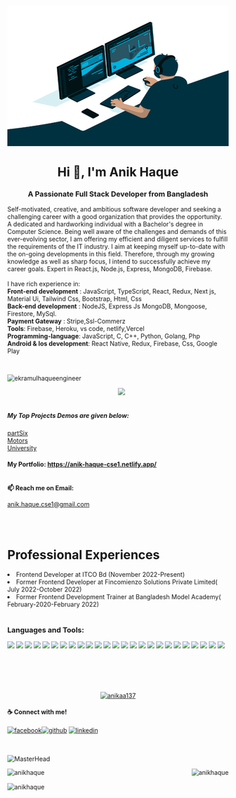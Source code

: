 <p align="center" ><img alt="computer coding a men" src="https://raw.githubusercontent.com/ajmain-nishu/ajmain-nishu/main/assets/code.gif" width="1000" height="320" /></p>
<h1 align="center">Hi 👋, I'm Anik Haque</h1>
<h3 align="center">A Passionate Full Stack Developer from Bangladesh</h3>


<p>Self-motivated, creative, and ambitious software developer and seeking a challenging career with a good organization that provides the opportunity.
<br>
A dedicated and hardworking individual with a Bachelor's degree in Computer Science. Being well aware of the challenges and demands of this ever-evolving sector, I am offering my efficient and diligent services to fulfill the requirements of the IT industry. I aim at keeping myself up-to-date with the on-going developments in this field. Therefore, through my growing knowledge as well as sharp focus, I intend to successfully achieve my career goals. Expert in React.js, Node.js, Express, MongoDB, Firebase.
<br>
  <br>
I have rich experience in:
  <br>
  <b>Front-end development</b> : JavaScript, TypeScript, React, Redux, Next js, Material Ui, Tailwind Css, Bootstrap, Html, Css
  <br>
  <b>Back-end development</b> : NodeJS, Express Js MongoDB, Mongoose, Firestore, MySql.
  <br>
  <b>Payment Gateway</b> : Stripe,Ssl-Commerz
  <br>
  <b>Tools</b>: Firebase, Heroku, vs code, netlify,Vercel
   <br>
  <b>Programming-language</b>: JavaScript, C, C++, Python, Golang, Php
   <br>
  <b>Android & Ios development</b>: React Native, Redux, Firebase, Css, Google Play</p>
 <br>
<p align="left"> <img src="https://komarev.com/ghpvc/?username=ekramulhaqueengineer&label=Profile%20views&color=0e75b6&style=flat" alt="ekramulhaqueengineer" /> </p>
<img width="50%" align="right" src="https://user-images.githubusercontent.com/37551474/113611467-3a567d80-9657-11eb-862b-b07b4f105c6f.gif"/>
<br><br>
<h5>My Top Projects Demos are given below:</h5>
<a href="https://partsix-9d55b.web.app/">partSix</a>
<br>
<a href="https://motors-69a7d.web.app/">Motors</a>
<br>
<a href="https://university-4b81c.web.app/">University</a>
  
<h4>My Portfolio:
<a href="https://anik-haque-cse1.netlify.app/">https://anik-haque-cse1.netlify.app/</a>
</h4>

<br>
<b>📫 Reach me on Email:</b>

anik.haque.cse1@gmail.com
<br><br>
<br>
<br>

<h1>Professional Experiences</h1>
<li>Frontend Developer at ITCO Bd (November 2022-Present)</li>
<li>Former Frontend Developer at Fincomienzo Solutions Private Limited( July 2022-October 2022)
  <li>Former Frontend Development Trainer at Bangladesh Model Academy( February-2020-February 2022)
    <br>
    <br>
<h3 align="left">Languages and Tools:</h3>
<p align="left"> <img width="5%" src="https://cdn.pixabay.com/photo/2017/08/05/11/16/logo-2582748_1280.png">
<img width="5%" src="https://i.ibb.co/z7GBKkF/logo-2582747-1280.webp">
<img width="5%" src="https://brandlogos.net/wp-content/uploads/2021/09/bootstrap-logo.png">
<img width="5%" src="https://upload.wikimedia.org/wikipedia/commons/thumb/d/d5/Tailwind_CSS_Logo.svg/2048px-Tailwind_CSS_Logo.svg.png">
<img width="5%" src="https://mui.com/static/logo.png">
<img width="5%" src="https://cdn.worldvectorlogo.com/logos/javascript-1.svg">
<img width="5%" src="https://upload.wikimedia.org/wikipedia/commons/thumb/a/a7/React-icon.svg/2300px-React-icon.svg.png">
<img width="5%" src="https://upload.wikimedia.org/wikipedia/commons/thumb/4/4c/Typescript_logo_2020.svg/512px-Typescript_logo_2020.svg.png">
<img width="5%" src="https://cdn.worldvectorlogo.com/logos/redux.svg">
<img width="5%" src="https://res.cloudinary.com/startup-grind/image/upload/c_fill,dpr_2.0,f_auto,g_center,h_1080,q_100,w_1080/v1/gcs/platform-data-dsc/events/nextjs-boilerplate-logo.png">
<img width="5%" src="https://firebase.google.com/static/downloads/brand-guidelines/PNG/logo-vertical.png">
<img width="10%" src="https://icts.io/wp-content/uploads/2020/04/react-native.png">
<img width="5%" src="https://www.pngitem.com/pimgs/m/288-2880547_node-node-js-hd-png-download.png">
<img width="5%" src="https://i.ibb.co/GMfGqb4/download.png">
<img width="5%" src="https://cdn.icon-icons.com/icons2/2415/PNG/512/mongodb_original_wordmark_logo_icon_146425.png">
<img width="5%" src="https://ih1.redbubble.net/image.2411515339.4702/st,small,507x507-pad,600x600,f8f8f8.jpg">
<img width="5%" src="https://upload.wikimedia.org/wikipedia/commons/1/19/C_Logo.png">
<img width="5%" src="https://upload.wikimedia.org/wikipedia/commons/thumb/1/18/ISO_C%2B%2B_Logo.svg/1822px-ISO_C%2B%2B_Logo.svg.png">
<img width="5%" src="https://w7.pngwing.com/pngs/566/160/png-transparent-golang-hd-logo-thumbnail.png">
<img width="5%" src="https://upload.wikimedia.org/wikipedia/commons/thumb/2/27/PHP-logo.svg/2560px-PHP-logo.svg.png">
<img width="10%" src="https://www.python.org/static/community_logos/python-logo-master-v3-TM-flattened.png">
<img width="5%" src="https://d33wubrfki0l68.cloudfront.net/0a52782442af1cc45957552f27ff0edccd5bc2a6/3f524/static/logo-figma-2d38867f013f56200cb44549cb77a1ba.png">
<img width="5%" src="https://seeklogo.com/images/N/netlify-logo-BD8F8A77E2-seeklogo.com.png">
<img width="3%" src="https://seeklogo.com/images/H/heroku-logo-B774A78667-seeklogo.com.png">
<img width="10%" src="https://encrypted-tbn0.gstatic.com/images?q=tbn:ANd9GcSQLGYJdWoj2oJ1GfOZ9l7WqVF_ul4kBbrWxSjKqSsG&s"> </p>
<br><br>
<br><br>
<p align="center"> <a href="https://github.com/ryo-ma/github-profile-trophy"><img src="https://github-profile-trophy.vercel.app/?username=anikaa137" alt="anikaa137" /></a> </p>


#### ☕ Connect with me!
  [<img src='https://camo.githubusercontent.com/2d1ffa69dd491ebeca01b2098cf8233dd09950ff5895abccd5b455ca442abc59/68747470733a2f2f696d672e736869656c64732e696f2f62616467652f46616365626f6f6b2d3138373746323f7374796c653d666f722d7468652d6261646765266c6f676f3d66616365626f6f6b266c6f676f436f6c6f723d7768697465' alt='facebook' height='40'>](https://www.facebook.com/profile.php?id=100012132134423)[<img src='https://camo.githubusercontent.com/bd2bd127c104ba5c98bb12c70801b075aee1f040009089510f69554300e7ff41/68747470733a2f2f696d672e736869656c64732e696f2f62616467652f4769742d4630353033323f7374796c653d666f722d7468652d6261646765266c6f676f3d676974266c6f676f436f6c6f723d7768697465' alt='github' height='40'>](https://github.com/AnikHaque)  [<img src='https://camo.githubusercontent.com/a80d00f23720d0bc9f55481cfcd77ab79e141606829cf16ec43f8cacc7741e46/68747470733a2f2f696d672e736869656c64732e696f2f62616467652f4c696e6b6564496e2d3030373742353f7374796c653d666f722d7468652d6261646765266c6f676f3d6c696e6b6564696e266c6f676f436f6c6f723d7768697465' alt='linkedin' height='40'>](https://www.linkedin.com/in/anik-haque/)


<br><br>
![MasterHead](https://i.ibb.co/CnZPxR3/websites-banner.jpg)
<!-- ![](https://raw.githubusercontent.com/halfrost/halfrost/master/icons/header_.png) -->
<!-- ![](https://raw.githubusercontent.com/halfrost/halfrost/master/icons/header_.png) -->


<p><img align="left" src="https://github-readme-stats.vercel.app/api/top-langs?username=anikhaque&show_icons=true&locale=en&layout=compact" alt="anikhaque" /></p>

<p>&nbsp;<img align="right" src="https://github-readme-stats.vercel.app/api?username=anikhaque&show_icons=true&locale=en" alt="anikhaque" /></p>

<p><img align="center" src="https://github-readme-streak-stats.herokuapp.com/?user=anikhaque&" alt="anikhaque" /></p>
